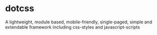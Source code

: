 # dotcss
A lightweight, module based, mobile-friendly, single-paged, simple and extendable framework including css-styles and javascript-scripts
